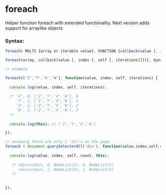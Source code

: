 # foreach
Helper function foreach with extended functionality.
Next version adds support for arraylike objects

### Syntax: 
```javascript
foreach( MULTI {array or iterable value}, FUNCTION {callback(value [, index, [, self [, iterations]]]){} }, BOOLEAN {use_dynamic_length}, MULTI {modify_this_scope});
```

```javascript
foreach(array, callback(value [, index [, self [, iterations]]])[, dynamiclength][, thisArg]);

// example

foreach(['Z','Y','X','W'], function(value, index, self, iterations) {
  
  console.log(value, index, self, iterations); 
  
  /* 'Z', 0, ['Z','Y','X','W'], 0
     'Y', 1, ['Z','Y','X','W'], 1
     'X', 2, ['Z','Y','X','W'], 2
     'W', 3, ['Z','Y','X','W'], 3
  */
  
  console.log(this); // ['Z','Y','X','W']

});

// assuming there are only 2 'div's on the page:
foreach ( document.querySelectorAll('div'), function(value,index,self,count) {
		
  console.log(value, index, self, count, this);
      
   /* <div></div>, 0, NodeList(2), 0, NodeList(2)
      <div></div>, 1, NodeList(2), 1, NodeList(2)
   */
    
		
});


```
